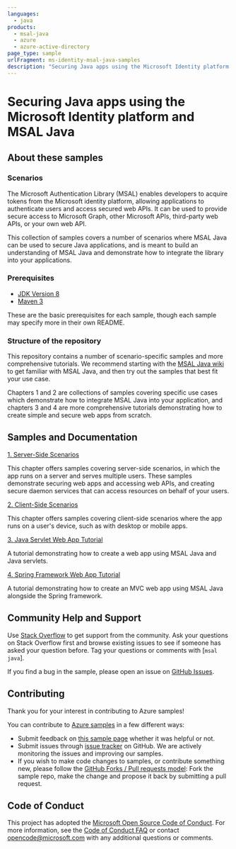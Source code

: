 ```yaml
---
languages:
  - java
products:
  - msal-java
  - azure
  - azure-active-directory
page_type: sample
urlFragment: ms-identity-msal-java-samples
description: "Securing Java apps using the Microsoft Identity platform and MSAL Java"
---
```

# Securing Java apps using the Microsoft Identity platform and MSAL Java

## About these samples

### Scenarios

The Microsoft Authentication Library (MSAL) enables developers to acquire tokens from the Microsoft identity platform, allowing applications to authenticate users and access secured web APIs. It can be used to provide secure access to Microsoft Graph, other Microsoft APIs, third-party web APIs, or your own web API.

This collection of samples covers a number of scenarios where MSAL Java can be used to secure Java applications, and is meant to build an understanding of MSAL Java and demonstrate how to integrate the library into your applications.
### Prerequisites

- [JDK Version 8](https://jdk.java.net/8/)
- [Maven 3](https://maven.apache.org/download.cgi)

These are the basic prerequisites for each sample, though each sample may specify more in their own README.

### Structure of the repository

This repository contains a number of scenario-specific samples and more comprehensive tutorials. We recommend starting with the [MSAL Java wiki](https://github.com/AzureAD/microsoft-authentication-library-for-java/wiki) to get familiar with MSAL Java, and then try out the samples that best fit your use case. 

Chapters 1 and 2 are collections of samples covering specific use cases which demonstrate how to integrate MSAL Java into your application, and chapters 3 and 4 are more comprehensive tutorials demonstrating how to create simple and secure web apps from scratch.

## Samples and Documentation

[1. Server-Side Scenarios](1.%20Server-Side%20Scenarios/README.md)

This chapter offers samples covering server-side scenarios, in which the app runs on a server and serves multiple users. These samples demonstrate securing web apps and accessing web APIs, and creating secure daemon services that can access resources on behalf of your users.

[2. Client-Side Scenarios](2.%20Client-Side%20Scenarios/README.md)

This chapter offers samples covering client-side scenarios where the app runs on a user's device, such as with desktop or mobile apps.

[3. Java Servlet Web App Tutorial](3.%20Java%20Servlet%20Web%20App%20Tutorial/README.md)

A tutorial demonstrating how to create a web app using MSAL Java and Java servlets.

[4. Spring Framework Web App Tutorial](4.%20Spring%20Framework%20Web%20App%20Tutorial/README.md)

A tutorial demonstrating how to create an MVC web app using MSAL Java alongside the Spring framework.

## Community Help and Support

Use [Stack Overflow](http://stackoverflow.com/questions/tagged/msal) to get support from the community.
Ask your questions on Stack Overflow first and browse existing issues to see if someone has asked your question before.
Tag your questions or comments with [`msal` `java`].

If you find a bug in the sample, please open an issue on [GitHub Issues](TBD).

## Contributing

Thank you for your interest in contributing to Azure samples!

You can contribute to [Azure samples](https://azure.microsoft.com/documentation/samples/) in a few different ways:

- Submit feedback on [this sample page](https://github.com/Azure-Samples/ms-identity-msal-java-samples) whether it was helpful or not.  
- Submit issues through [issue tracker](https://github.com/Azure-Samples/ms-identity-msal-java-samples/issues) on GitHub. We are actively monitoring the issues and improving our samples.
- If you wish to make code changes to samples, or contribute something new, please follow the [GitHub Forks / Pull requests model](https://help.github.com/articles/fork-a-repo/): Fork the sample repo, make the change and propose it back by submitting a pull request.

## Code of Conduct
This project has adopted the [Microsoft Open Source Code of Conduct](https://opensource.microsoft.com/codeofconduct/). For more information, see the [Code of Conduct FAQ](https://opensource.microsoft.com/codeofconduct/faq/) or contact [opencode@microsoft.com](mailto:opencode@microsoft.com) with any additional questions or comments.
